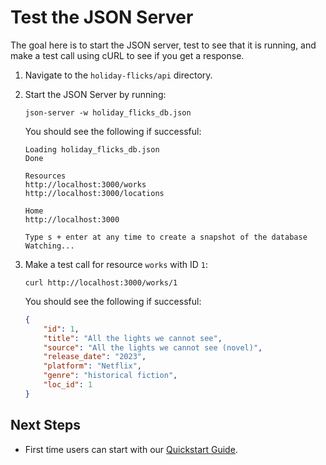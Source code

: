 # Test the JSON Server

The goal here is to start the JSON server, test to see that it is running, and make a test call using cURL to see if you get a response.

1. Navigate to the `holiday-flicks/api` directory.

2. Start the JSON Server by running:

    ```shell
    json-server -w holiday_flicks_db.json
    ```

    You should see the following if successful:

    ```shell
    Loading holiday_flicks_db.json
    Done

    Resources
    http://localhost:3000/works
    http://localhost:3000/locations

    Home
    http://localhost:3000

    Type s + enter at any time to create a snapshot of the database
    Watching...
    ```

3. Make a test call for resource `works` with ID `1`:

    ```shell
    curl http://localhost:3000/works/1
    ```

    You should see the following if successful:

    ```json
    {
        "id": 1,
        "title": "All the lights we cannot see",
        "source": "All the lights we cannot see (novel)",
        "release_date": "2023",
        "platform": "Netflix",
        "genre": "historical fiction",
        "loc_id": 1
    }
    ```

## Next Steps

* First time users can start with our [Quickstart Guide](quickstart.md).